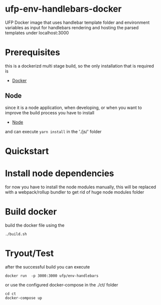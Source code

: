 # ufp-env-handlebars-docker
UFP Docker image that uses handlebar template folder and environment variables as input for handlebars rendering and hosting the parsed templates under localhost:3000


# Prerequisites

this is a dockerizd multi stage build, so the only installation that is required is

 - [Docker](https://www.docker.com/)
 
 ## Node
 
 since it is a node application, when developing, or when you want to improve the build process
 you have to install 
 
 
 - [Node](https://www.nodejs.org/)
 
 and can execute `yarn install` in the './js/' folder
 
 

# Quickstart

# Install node dependencies 

for now you have to install the node modules manually, this will be replaced with a webpack/rollup bundler to
get rid of huge node modules folder

# Build docker

build the docker file using the 

	./build.sh
	

# Tryout/Test

after the successful build you can execute

	docker run  -p 3000:3000 ufp/env-handlebars 

or use the configured docker-compose in the ./ct/ folder

	cd ct
	docker-compose up
	

